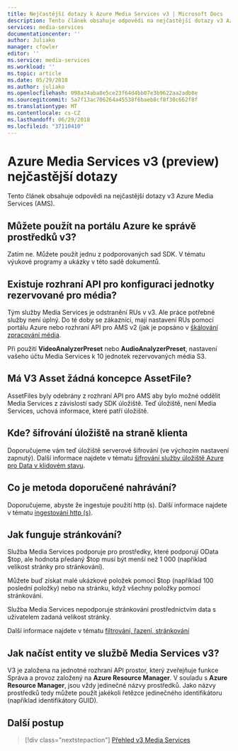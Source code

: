 ```yaml
---
title: Nejčastější dotazy k Azure Media Services v3 | Microsoft Docs
description: Tento článek obsahuje odpovědi na nejčastější dotazy v3 Azure Media Services.
services: media-services
documentationcenter: ''
author: Juliako
manager: cfowler
editor: ''
ms.service: media-services
ms.workload: ''
ms.topic: article
ms.date: 05/29/2018
ms.author: juliako
ms.openlocfilehash: 098a34aba8e5ce23f64d4bb07e3b9622aa2adb8e
ms.sourcegitcommit: 5a7f13ac706264a45538f6baeb8cf8f30c662f8f
ms.translationtype: MT
ms.contentlocale: cs-CZ
ms.lasthandoff: 06/29/2018
ms.locfileid: "37110410"
---
```

# <a name="azure-media-services-v3-preview-frequently-asked-questions"></a>Azure Media Services v3 (preview) nejčastější dotazy

Tento článek obsahuje odpovědi na nejčastější dotazy v3 Azure Media Services (AMS).

## <a name="can-i-use-the-azure-portal-to-manage-v3-resources"></a>Můžete použít na portálu Azure ke správě prostředků v3?

Zatím ne. Můžete použít jednu z podporovaných sad SDK. V tématu výukové programy a ukázky v této sadě dokumentů.

## <a name="is-there-an-api-for-configuring-media-reserved-units"></a>Existuje rozhraní API pro konfiguraci jednotky rezervované pro média?

Tým služby Media Services je odstranění RUs v v3. Ale práce potřebné služby není úplný. Do té doby se zákazníci, mají nastavení RUs pomocí portálu Azure nebo rozhraní API pro AMS v2 (jak je popsáno v [škálování zpracování média](../previous/media-services-scale-media-processing-overview.md). 

Při použití **VideoAnalyzerPreset** nebo **AudioAnalyzerPreset**, nastavení vašeho účtu Media Services k 10 jednotek rezervovaných média S3.

## <a name="does-v3-asset-have-no-assetfile-concept"></a>Má V3 Asset žádná koncepce AssetFile?

AssetFiles byly odebrány z rozhraní API pro AMS aby bylo možné oddělit Media Services z závislostí sady SDK úložiště. Teď úložiště, není Media Services, uchová informace, které patří úložiště. 

## <a name="where-did-client-side-storage-encryption-go"></a>Kde? šifrování úložiště na straně klienta

Doporučujeme vám teď úložiště serverové šifrování (ve výchozím nastavení zapnutý). Další informace najdete v tématu [šifrování služby úložiště Azure pro Data v klidovém stavu](https://docs.microsoft.com/azure/storage/common/storage-service-encryption).

## <a name="what-is-the-recommended-upload-method"></a>Co je metoda doporučené nahrávání?

Doporučujeme, abyste že ingestuje použití http (s). Další informace najdete v tématu [ingestování http (s)](job-input-from-http-how-to.md).

## <a name="how-does-pagination-work"></a>Jak funguje stránkování?

Služba Media Services podporuje pro prostředky, které podporují OData $top, ale hodnota předaný $top musí být menší než 1 000 (například velikost stránky pro stránkování).

Můžete buď získat malé ukázkové položek pomocí $top (například 100 poslední položky) nebo na stránku, když všechny položky pomocí stránkování. 

Služba Media Services nepodporuje stránkování prostřednictvím data s uživatelem zadaná velikost stránky.

Další informace najdete v tématu [filtrování, řazení, stránkování](assets-concept.md#filtering-ordering-paging)

## <a name="how-to-retrieve-an-entity-in-media-services-v3"></a>Jak načíst entity ve službě Media Services v3?

V3 je založena na jednotné rozhraní API prostor, který zveřejňuje funkce Správa a provoz založený na **Azure Resource Manager**. V souladu s **Azure Resource Manager**, jsou vždy jedinečné názvy prostředků. Jako názvy prostředků tedy můžete použít jakékoli řetězce jedinečného identifikátoru (například identifikátory GUID). 

## <a name="next-steps"></a>Další postup

> [!div class="nextstepaction"]
> [Přehled v3 Media Services](media-services-overview.md)
